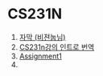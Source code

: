 <h1>CS231N</h1>
<ol>
<li><a href="https://github.com/insurgent92/CS231N_17_KOR_SUB" title="Title">자막 (비젼눕님)</a></li>
<li><a href="http://ishuca.tistory.com/category/CS231n">CS231n강의 인트로 번역</a></li>
<li><a href="http://cs231n.github.io/assignments2017/assignment1/">Assignment1</a><li>
</ol>
